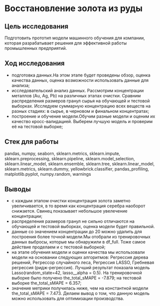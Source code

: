 # Восстановление золота из руды

## Цель исследования
Подготовить прототип модели машинного обучения для компании, которая разрабатывает решения для эффективной работы промышленных предприятий.

## Ход исследования
- подготовка данных.На этом этапе будет проведены обзор, оценка качества данных, оценка возможности использовать данные для анализа;
- исследовательский анализ данных. Рассмотрим концентрации металлов (Au, Ag, Pb) на различных этапах очистки. Сравним распределения размеров гранул сырья на обучающей и тестовой выборках. Исследуем суммарную концентрацию всех веществ на разных стадиях: в сырье, в черновом и финальном концентратах;
- построение и обучение модели.Обучим разные модели и оценим их качество кросс-валидацией. Выберем лучшую модель и проверим её на тестовой выборке;

## Стек для работы
pandas, numpy, seaborn, sklearn.metrics, sklearn.impute, sklearn.preprocessing, sklearn.pipeline, sklearn.model_selection, sklearn.linear_model, sklearn.ensemble, sklearn.tree, sklearn.linear_model, sklearn.metrics, sklearn.dummy, yellowbrick.classifier, pandas_profiling, matplotlib.pyplot, numpy.random, warnings

## Выводы
- с каждым этапом очистки концентрация золота заметно увеличивается, в то время как концентрация серебра наоборот снижается. Свинец показывает небольшое увелечение концентрации;
- распределения размеров гранул не сильно отличаются на обучающей и тестовой выборках, оценка модели будет правильной.
- данные со значением концентрации до 20 можно удалить для построения более точной модели.Мы отобрали из тренировочных данных выбросы, которые мы обнаружили в df_full. Тоже самое действие проделаем и с тестовой выборкой;
- на этапе обучения  модели и оценки качества мы использовали модели на основании следующих алгоритмов: Регрессия дерева решений, Регрессор случайного леса, Регрессия LASSO, Гребневая регрессия (ридж-регрессия).
Лучший результат показала модель Lasso(random_state=42, lasso__alpha = 0.5). На тренировочной выборке было получено the_total_sMAPE = -7.879; на тестовой выборке the_total_sMAPE = 6.357;
- значение метрики получилась ниже, чем на константной модели the_total_sMAPE = 7.473. Делаем вывод о том, что данную модель можно использовать для  оптимизации производства.